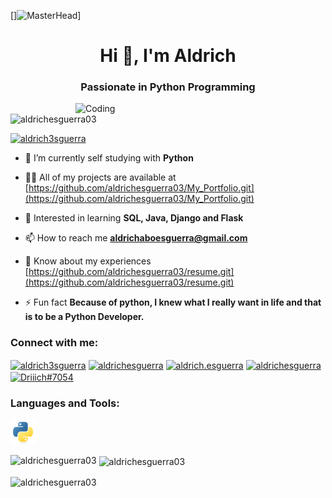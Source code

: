 []![MasterHead](https://github.com/aldrichesguerra03/aldrichesguerra03/blob/main/A%20mini%20collection%20of%20pixelful%20images_.gif)]
<h1 align="center">Hi 👋, I'm Aldrich</h1>
<h3 align="center">Passionate in Python Programming</h3>
<img align="right" alt="Coding" width="400" src="https://github.com/aldrichesguerra03/aldrichesguerra03/blob/main/Patreon.gif">

<p align="left"> <img src="https://komarev.com/ghpvc/?username=aldrichesguerra03&label=Profile%20views&color=0e75b6&style=flat" alt="aldrichesguerra03" /> </p>

<p align="left"> <a href="https://twitter.com/aldrich3sguerra" target="blank"><img src="https://img.shields.io/twitter/follow/aldrich3sguerra?logo=twitter&style=for-the-badge" alt="aldrich3sguerra" /></a> </p>

- 🌱 I’m currently self studying with **Python**

- 👨‍💻 All of my projects are available at [https://github.com/aldrichesguerra03/My_Portfolio.git](https://github.com/aldrichesguerra03/My_Portfolio.git)

- 🤔 Interested in learning **SQL, Java, Django and Flask**

- 📫 How to reach me **aldrichaboesguerra@gmail.com**

- 📄 Know about my experiences [https://github.com/aldrichesguerra03/resume.git](https://github.com/aldrichesguerra03/resume.git)

- ⚡ Fun fact **Because of python, I knew what I really want in life and that is to be a Python Developer.**

<h3 align="left">Connect with me:</h3>
<p align="left">
<a href="https://twitter.com/aldrich3sguerra" target="blank"><img align="center" src="https://raw.githubusercontent.com/rahuldkjain/github-profile-readme-generator/master/src/images/icons/Social/twitter.svg" alt="aldrich3sguerra" height="30" width="40" /></a>
<a href="https://linkedin.com/in/aldrichesguerra" target="blank"><img align="center" src="https://raw.githubusercontent.com/rahuldkjain/github-profile-readme-generator/master/src/images/icons/Social/linked-in-alt.svg" alt="aldrichesguerra" height="30" width="40" /></a>
<a href="https://fb.com/aldrich.esguerra" target="blank"><img align="center" src="https://raw.githubusercontent.com/rahuldkjain/github-profile-readme-generator/master/src/images/icons/Social/facebook.svg" alt="aldrich.esguerra" height="30" width="40" /></a>
<a href="https://instagram.com/aldrichesguerra" target="blank"><img align="center" src="https://raw.githubusercontent.com/rahuldkjain/github-profile-readme-generator/master/src/images/icons/Social/instagram.svg" alt="aldrichesguerra" height="30" width="40" /></a>
<a href="https://discord.gg/Driiich#7054" target="blank"><img align="center" src="https://raw.githubusercontent.com/rahuldkjain/github-profile-readme-generator/master/src/images/icons/Social/discord.svg" alt="Driiich#7054" height="30" width="40" /></a>
</p>

<h3 align="left">Languages and Tools:</h3>
<p align="left"> <a href="https://www.python.org" target="_blank" rel="noreferrer"> <img src="https://raw.githubusercontent.com/devicons/devicon/master/icons/python/python-original.svg" alt="python" width="40" height="40"/> </a> </p>

<p><img align="left" src="https://github-readme-stats.vercel.app/api/top-langs?username=aldrichesguerra03&show_icons=true&locale=en&layout=compact" alt="aldrichesguerra03" /></p>

<p>&nbsp;<img align="center" src="https://github-readme-stats.vercel.app/api?username=aldrichesguerra03&show_icons=true&locale=en" alt="aldrichesguerra03" /></p>

<p><img align="center" src="https://github-readme-streak-stats.herokuapp.com/?user=aldrichesguerra03&" alt="aldrichesguerra03" /></p>

